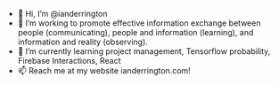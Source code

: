 - 👋 Hi, I’m @ianderrington
- 👀 I’m working to promote effective information exchange between people (communicating), people and information (learning), and information and reality (observing). 
- 🌱 I’m currently learning project management, Tensorflow probability, Firebase Interactions, React
- 📫 Reach me at my website ianderrington.com!

<!---
ianderrington/ianderrington is a ✨ special ✨ repository because its `README.md` (this file) appears on your GitHub profile.
You can click the Preview link to take a look at your changes.
--->
